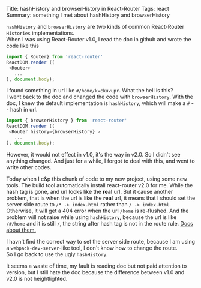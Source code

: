 Title: hashHistory and browserHistory in React-Router
Tags: react
Summary: something I met about hashHistory and browserHistory

`hashHistory` and `browserHistory` are two kinds of common React-Router `Histories` implementations.  
When I was using React-Router v1.0, I read the doc in github and wrote the code like this  

```javascript
import { Router} from 'react-router'
ReactDOM.render (( 
 <Router>
   ...
), document.body);
```
I found something in url like `#/home/k=ckuvupr`. What the hell is this?  
I went back to the doc and changed the code with `browserHistory`. With the doc, I knew the default implementation is `hashHistory`, 
which will make a `#` -- hash in url.

```javascript
import { browserHistory } from 'react-router'
ReactDOM.render (( 
 <Router history={browserHistory} >
   ...
), document.body);
```

However, it would not effect in v1.0, it's the way in v2.0. So I didn't see anything changed. And just for a while, 
I forgot to deal with this, and went to write other codes.  

Today when I c&p this chunk of code to my new project, using some new tools. The build tool automatically install
react-router v2.0 for me. While the hash tag is gone, and url looks like the **real** url.
But it cause another problem, that is when the url is like the **real** url, it means that I should set the server side route to `/* -> index.html` rather than `/ -> index.html`.  
Otherwise, it will get a 404 error when the url `/home` is re-flushed. And the problem will not raise while using `hashHistory`, because the url is like `/#/home` and it is still `/`, the string after hash tag is not in the route rule.
[Docs about them.](https://github.com/reactjs/react-router/blob/master/docs/guides/Histories.md)  

I havn't find the correct way to set the server side route, because I am using a `webpack-dev-server`-like tool, I don't know how to change the route.  
So I go back to use the ugly `hashHistory`.

It seems a waste of time, my fault is reading doc but not paid attention to version, but I still hate the doc because the difference between v1.0 and v2.0 is not heightlighted.



